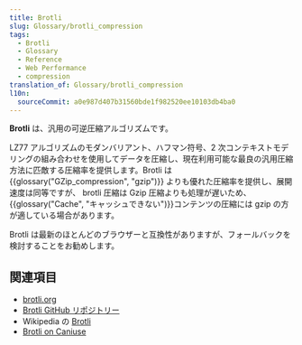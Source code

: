 ```yaml
---
title: Brotli
slug: Glossary/brotli_compression
tags:
  - Brotli
  - Glossary
  - Reference
  - Web Performance
  - compression
translation_of: Glossary/brotli_compression
l10n:
  sourceCommit: a0e987d407b31560bde1f982520ee10103db4ba0
---
```

**Brotli** は、汎用の可逆圧縮アルゴリズムです。

LZ77 アルゴリズムのモダンバリアント、ハフマン符号、2 次コンテキストモデリングの組み合わせを使用してデータを圧縮し、現在利用可能な最良の汎用圧縮方法に匹敵する圧縮率を提供します。Brotli は {{glossary("GZip_compression", "gzip")}} よりも優れた圧縮率を提供し、展開速度は同等ですが、 brotli 圧縮は Gzip 圧縮よりも処理が遅いため、{{glossary("Cache", "キャッシュできない")}}コンテンツの圧縮には gzip の方が適している場合があります。

Brotli は最新のほとんどのブラウザーと互換性がありますが、フォールバックを検討することをお勧めします。

## 関連項目

- [brotli.org](https://brotli.org/)
- [Brotli GitHub リポジトリー](https://github.com/google/brotli)
- Wikipedia の [Brotli](https://ja.wikipedia.org/wiki/Brotli)
- [Brotli on Caniuse](https://caniuse.com/#feat=brotli)
